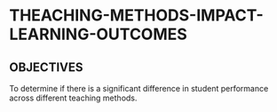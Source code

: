 # THEACHING-METHODS-IMPACT-LEARNING-OUTCOMES
## OBJECTIVES 
To determine if there is a significant difference in student performance across different teaching methods.
